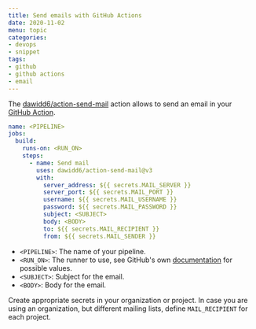 ```yaml
---
title: Send emails with GitHub Actions
date: 2020-11-02
menu: topic
categories:
- devops
- snippet
tags:
- github
- github actions
- email
---
```


The [dawidd6/action-send-mail](https://github.com/dawidd6/action-send-mail) action allows to send an email in your [GitHub Action](https://github.com/features/actions).

```yaml
name: <PIPELINE>
jobs:
  build:
    runs-on: <RUN_ON>
    steps:
      - name: Send mail
        uses: dawidd6/action-send-mail@v3
        with:
          server_address: ${{ secrets.MAIL_SERVER }}
          server_port: ${{ secrets.MAIL_PORT }}
          username: ${{ secrets.MAIL_USERNAME }}
          password: ${{ secrets.MAIL_PASSWORD }}
          subject: <SUBJECT>
          body: <BODY>
          to: ${{ secrets.MAIL_RECIPIENT }}
          from: ${{ secrets.MAIL_SENDER }}
```

- `<PIPELINE>`: The name of your pipeline.
- `<RUN_ON>`: The runner to use, see GitHub's own [documentation](https://help.github.com/en/actions/reference/workflow-syntax-for-github-actions#jobsjob_idruns-on) for possible values.
- `<SUBJECT>`: Subject for the email.
- `<BODY>`: Body for the email.

Create appropriate secrets in your organization or project. In case you are using an organization, but different mailing lists, define `MAIL_RECIPIENT` for each project.
